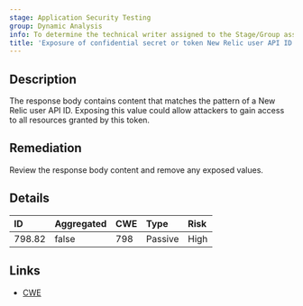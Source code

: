 ```yaml
---
stage: Application Security Testing
group: Dynamic Analysis
info: To determine the technical writer assigned to the Stage/Group associated with this page, see https://handbook.gitlab.com/handbook/product/ux/technical-writing/#assignments
title: 'Exposure of confidential secret or token New Relic user API ID'
---
```


## Description

The response body contains content that matches the pattern of a New Relic user API ID.
Exposing this value could allow attackers to gain access to all resources granted by this token.

## Remediation

Review the response body content and remove any exposed values.

## Details

| ID | Aggregated | CWE | Type | Risk |
|:---|:-----------|:----|:-----|:-----|
| 798.82 | false | 798 | Passive | High |

## Links

- [CWE](https://cwe.mitre.org/data/definitions/798.html)
